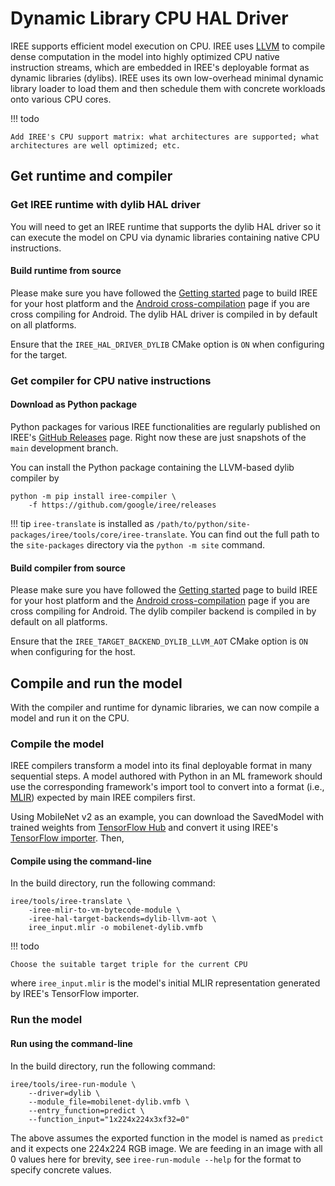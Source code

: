 # Dynamic Library CPU HAL Driver

IREE supports efficient model execution on CPU. IREE uses [LLVM][llvm] to
compile dense computation in the model into highly optimized CPU native
instruction streams, which are embedded in IREE's deployable format as dynamic
libraries (dylibs). IREE uses its own low-overhead minimal dynamic library
loader to load them and then schedule them with concrete workloads onto various
CPU cores.

!!! todo

    Add IREE's CPU support matrix: what architectures are supported; what
    architectures are well optimized; etc.

<!-- TODO(??): when to use CPU vs GPU vs other backends -->

## Get runtime and compiler

### Get IREE runtime with dylib HAL driver

You will need to get an IREE runtime that supports the dylib HAL driver
so it can execute the model on CPU via dynamic libraries containing native
CPU instructions.

<!-- TODO(??): vcpkg -->


#### Build runtime from source

Please make sure you have followed the [Getting started][get-started] page
to build IREE for your host platform and the
[Android cross-compilation][android-cc]
page if you are cross compiling for Android. The dylib HAL driver is compiled
in by default on all platforms.

<!-- TODO(??): a way to verify dylib is compiled in and supported -->

Ensure that the `IREE_HAL_DRIVER_DYLIB` CMake option is `ON` when configuring
for the target.

### Get compiler for CPU native instructions

<!-- TODO(??): vcpkg -->

#### Download as Python package

Python packages for various IREE functionalities are regularly published on
IREE's [GitHub Releases][iree-releases] page.  Right now these are just
snapshots of the `main` development branch.

You can install the Python package containing the LLVM-based dylib compiler by

``` shell
python -m pip install iree-compiler \
    -f https://github.com/google/iree/releases
```

!!! tip
    `iree-translate` is installed as `/path/to/python/site-packages/iree/tools/core/iree-translate`.
    You can find out the full path to the `site-packages` directory via the
    `python -m site` command.

#### Build compiler from source

Please make sure you have followed the [Getting started][get-started] page
to build IREE for your host platform and the
[Android cross-compilation][android-cc]
page if you are cross compiling for Android. The dylib compiler backend is
compiled in by default on all platforms.

Ensure that the `IREE_TARGET_BACKEND_DYLIB_LLVM_AOT` CMake option is `ON` when
configuring for the host.

## Compile and run the model

With the compiler and runtime for dynamic libraries, we can now compile a model
and run it on the CPU.

### Compile the model

IREE compilers transform a model into its final deployable format in many
sequential steps. A model authored with Python in an ML framework should use the
corresponding framework's import tool to convert into a format (i.e.,
[MLIR][mlir]) expected by main IREE compilers first.

Using MobileNet v2 as an example, you can download the SavedModel with trained
weights from [TensorFlow Hub][tf-hub-mobilenetv2] and convert it using IREE's
[TensorFlow importer][tf-import]. Then,

#### Compile using the command-line

In the build directory, run the following command:

``` shell hl_lines="3"
iree/tools/iree-translate \
    -iree-mlir-to-vm-bytecode-module \
    -iree-hal-target-backends=dylib-llvm-aot \
    iree_input.mlir -o mobilenet-dylib.vmfb
```

!!! todo

    Choose the suitable target triple for the current CPU

where `iree_input.mlir` is the model's initial MLIR representation generated by
IREE's TensorFlow importer.

### Run the model

#### Run using the command-line

In the build directory, run the following command:

``` shell hl_lines="2"
iree/tools/iree-run-module \
    --driver=dylib \
    --module_file=mobilenet-dylib.vmfb \
    --entry_function=predict \
    --function_input="1x224x224x3xf32=0"
```

The above assumes the exported function in the model is named as `predict` and
it expects one 224x224 RGB image. We are feeding in an image with all 0 values
here for brevity, see `iree-run-module --help` for the format to specify
concrete values.


<!-- TODO(??): deployment options -->

<!-- TODO(??): measuring performance -->

<!-- TODO(??): troubleshooting -->

[android-cc]: ../building-from-source/android.md
[get-started]: ../building-from-source/getting-started.md
[iree-releases]: https://github.com/google/iree/releases/
[llvm]: https://llvm.org/
[mlir]: https://mlir.llvm.org/
[tf-hub-mobilenetv2]: https://tfhub.dev/google/tf2-preview/mobilenet_v2/classification
[tf-import]: ../ml-frameworks/tensorflow.md
[tflite-import]: ../ml-frameworks/tensorflow-lite.md
